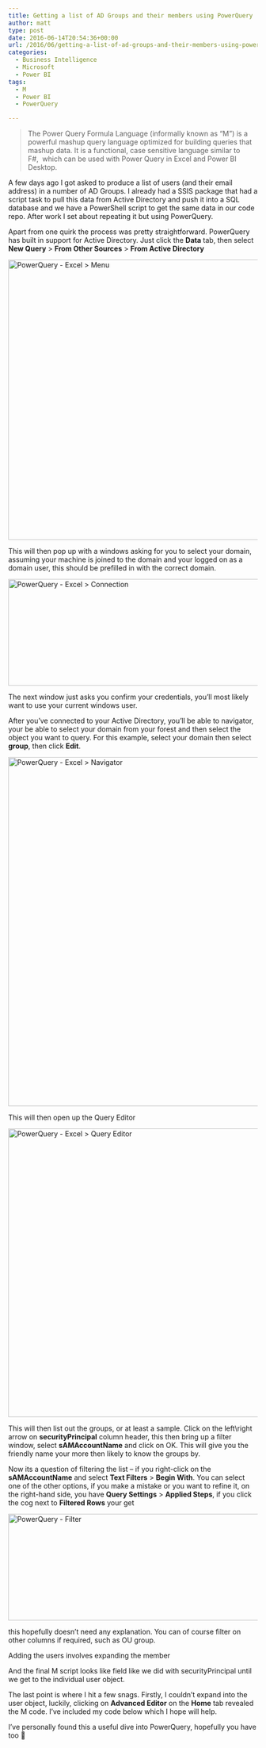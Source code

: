 ```yaml
---
title: Getting a list of AD Groups and their members using PowerQuery
author: matt
type: post
date: 2016-06-14T20:54:36+00:00
url: /2016/06/getting-a-list-of-ad-groups-and-their-members-using-powerquery/
categories:
  - Business Intelligence
  - Microsoft
  - Power BI
tags:
  - M
  - Power BI
  - PowerQuery

---
```

> The Power Query Formula Language (informally known as &#8220;M&#8221;) is a powerful mashup query language optimized for building queries that mashup data. It is a functional, case sensitive language similar to F#,  which can be used with Power Query in Excel and Power BI Desktop.

A few days ago I got asked to produce a list of users (and their email address) in a number of AD Groups. I already had a SSIS package that had a script task to pull this data from Active Directory and push it into a SQL database and we have a PowerShell script to get the same data in our code repo. After work I set about repeating it but using PowerQuery.

Apart from one quirk the process was pretty straightforward. PowerQuery has built in support for Active Directory. Just click the **Data** tab, then select **New Query** > **From Other Sources** > **From Active Directory**

<a href="//matt40k.uk/img/2016/06/pq_menu.png" target="_blank" rel="nofollow"><img class="alignnone size-full wp-image-784" src="//matt40k.uk/img/2016/06/pq_menu.png" alt="PowerQuery - Excel > Menu" width="913" height="565" srcset="//matt40k.uk/img/2016/06/pq_menu.png 913w, //matt40k.uk/img/2016/06/pq_menu-300x186.png 300w, //matt40k.uk/img/2016/06/pq_menu-768x475.png 768w" sizes="(max-width: 913px) 100vw, 913px" /></a>

This will then pop up with a windows asking for you to select your domain, assuming your machine is joined to the domain and your logged on as a domain user, this should be prefilled in with the correct domain.

<a href="//matt40k.uk/img/2016/06/pq_connection.png" target="_blank" rel="nofollow"><img class="alignnone size-full wp-image-785" src="//matt40k.uk/img/2016/06/pq_connection.png" alt="PowerQuery - Excel > Connection" width="602" height="215" srcset="//matt40k.uk/img/2016/06/pq_connection.png 602w, //matt40k.uk/img/2016/06/pq_connection-300x107.png 300w" sizes="(max-width: 602px) 100vw, 602px" /></a>

The next window just asks you confirm your credentials, you&#8217;ll most likely want to use your current windows user.

After you&#8217;ve connected to your Active Directory, you&#8217;ll be able to navigator, your be able to select your domain from your forest and then select the object you want to query. For this example, select your domain then select **group**, then click **Edit**.

<a href="//matt40k.uk/img/2016/06/pq_navigator.png" target="_blank" rel="nofollow"><img class="alignnone size-full wp-image-786" src="//matt40k.uk/img/2016/06/pq_navigator.png" alt="PowerQuery - Excel > Navigator" width="885" height="704" srcset="//matt40k.uk/img/2016/06/pq_navigator.png 885w, //matt40k.uk/img/2016/06/pq_navigator-300x239.png 300w, //matt40k.uk/img/2016/06/pq_navigator-768x611.png 768w" sizes="(max-width: 885px) 100vw, 885px" /></a>

This will then open up the Query Editor

<a href="//matt40k.uk/img/2016/06/pq_query.png" target="_blank" rel="nofollow"><img class="alignnone size-full wp-image-787" src="//matt40k.uk/img/2016/06/pq_query.png" alt="PowerQuery - Excel > Query Editor" width="1534" height="582" srcset="//matt40k.uk/img/2016/06/pq_query.png 1534w, //matt40k.uk/img/2016/06/pq_query-300x114.png 300w, //matt40k.uk/img/2016/06/pq_query-768x291.png 768w, //matt40k.uk/img/2016/06/pq_query-1024x389.png 1024w, //matt40k.uk/img/2016/06/pq_query-1200x455.png 1200w" sizes="(max-width: 1534px) 100vw, 1534px" /></a>

This will then list out the groups, or at least a sample. Click on the left\right arrow on **securityPrincipal** column header, this then bring up a filter window, select **sAMAccountName** and click on OK. This will give you the friendly name your more then likely to know the groups by.

Now its a question of filtering the list &#8211; if you right-click on the **sAMAccountName** and select **Text Filters** > **Begin With**. You can select one of the other options, if you make a mistake or you want to refine it, on the right-hand side, you have **Query Settings** > **Applied Steps**, if you click the cog next to **Filtered Rows** your get

<a href="//matt40k.uk/img/2016/06/pq_filter.png" target="_blank" rel="nofollow"><img class="alignnone size-full wp-image-789" src="//matt40k.uk/img/2016/06/pq_filter.png" alt="PowerQuery - Filter" width="602" height="215" srcset="//matt40k.uk/img/2016/06/pq_filter.png 602w, //matt40k.uk/img/2016/06/pq_filter-300x107.png 300w" sizes="(max-width: 602px) 100vw, 602px" /></a>

this hopefully doesn&#8217;t need any explanation. You can of course filter on other columns if required, such as OU group.

Adding the users involves expanding the member

And the final M script looks like field like we did with securityPrincipal until we get to the individual user object.

The last point is where I hit a few snags. Firstly, I couldn&#8217;t expand into the user object, luckily, clicking on **Advanced Editor** on the **Home** tab revealed the M code. I&#8217;ve included my code below which I hope will help.

<div class="gist-oembed" data-gist="matt40k/7ded896bf9fc14bc21602ceebf6be7dd.json">
</div>

I&#8217;ve personally found this a useful dive into PowerQuery, hopefully you have too 🙂
